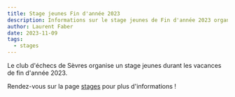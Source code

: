 ```yaml
---
title: Stage jeunes Fin d'année 2023
description: Informations sur le stage jeunes de Fin d'année 2023 organisé par le club.
author: Laurent Faber
date: 2023-11-09
tags:
  - stages
---
```


Le club d'échecs de Sèvres organise un stage jeunes durant les vacances de fin d'année 2023.

<p markdown="1">Rendez-vous sur la page <a href="./../../stages">stages</a> pour plus d'informations !</p>
